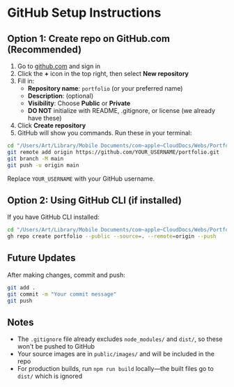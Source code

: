 # GitHub Setup Instructions

## Option 1: Create repo on GitHub.com (Recommended)

1. Go to [github.com](https://github.com) and sign in
2. Click the **+** icon in the top right, then select **New repository**
3. Fill in:
   - **Repository name**: `portfolio` (or your preferred name)
   - **Description**: (optional)
   - **Visibility**: Choose **Public** or **Private**
   - **DO NOT** initialize with README, .gitignore, or license (we already have these)
4. Click **Create repository**
5. GitHub will show you commands. Run these in your terminal:

```bash
cd "/Users/Art/Library/Mobile Documents/com~apple~CloudDocs/Webs/Portfolio"
git remote add origin https://github.com/YOUR_USERNAME/portfolio.git
git branch -M main
git push -u origin main
```

Replace `YOUR_USERNAME` with your GitHub username.

## Option 2: Using GitHub CLI (if installed)

If you have GitHub CLI installed:

```bash
cd "/Users/Art/Library/Mobile Documents/com~apple~CloudDocs/Webs/Portfolio"
gh repo create portfolio --public --source=. --remote=origin --push
```

## Future Updates

After making changes, commit and push:

```bash
git add .
git commit -m "Your commit message"
git push
```

## Notes

- The `.gitignore` file already excludes `node_modules/` and `dist/`, so these won't be pushed to GitHub
- Your source images are in `public/images/` and will be included in the repo
- For production builds, run `npm run build` locally—the built files go to `dist/` which is ignored

